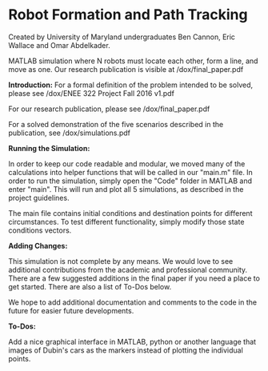 # Robot Formation and Path Tracking
Created by University of Maryland undergraduates Ben Cannon, Eric Wallace and Omar Abdelkader. 

MATLAB simulation where N robots must locate each other, form a line, and move as one. Our research publication is visible at /dox/final_paper.pdf

**Introduction:**
For a formal definition of the problem intended to be solved, please see /dox/ENEE 322 Project Fall 2016 v1.pdf

For our research publication, please see /dox/final_paper.pdf

For a solved demonstration of the five scenarios described in the publication, see /dox/simulations.pdf

**Running the Simulation:**

In order to keep our code readable and modular, we moved many of the calculations into helper functions that will be called in our "main.m" file. In order to run the simulation, simply open the "Code" folder in MATLAB and enter "main". This will run and plot all 5 simulations, as described in the project guidelines.

The main file contains initial conditions and destination points for different circumstances. To test different functionality, simply modify those state conditions vectors.

**Adding Changes:**

This simulation is not complete by any means. We would love to see additional contributions from the academic and professional community. There are a few suggested additions in the final paper if you need a place to get started. There are also a list of To-Dos below.

We hope to add additional documentation and comments to the code in the future for easier future developments.

**To-Dos:** 

Add a nice graphical interface in MATLAB, python or another language that images of Dubin's cars as the markers instead of plotting the individual points.
